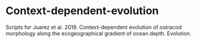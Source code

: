# Context-dependent-evolution
Scripts  for Juarez et al. 2019. Context-dependent evolution of ostracod morphology along the ecogeographical gradient of ocean depth. Evolution.

